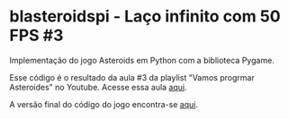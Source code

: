 # blasteroidspi - Laço infinito com 50 FPS #3
Implementação do jogo Asteroids em Python com a biblioteca Pygame.

Esse código é o resultado da aula #3 da playlist "Vamos progrmar Asteroides" no Youtube. Acesse essa aula [aqui](https://youtu.be/n2wgVq7E9To).

A versão final do código do jogo encontra-se [aqui](https://github.com/camargo-advanced/blasteroidspi).
